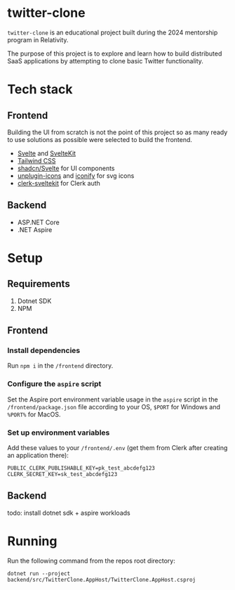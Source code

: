 # twitter-clone

`twitter-clone` is an educational project built during the 2024 mentorship program in Relativity.

The purpose of this project is to explore and learn how to build distributed SaaS applications by attempting to clone basic Twitter functionality.

# Tech stack

## Frontend

Building the UI from scratch is not the point of this project so as many ready to use solutions as possible were selected to build the frontend.

* [Svelte](https://svelte.dev) and [SvelteKit](https://kit.svelte.dev)
* [Tailwind CSS](https://tailwindcss.com/)
* [shadcn/Svelte](https://www.shadcn-svelte.com/) for UI components
* [unplugin-icons](https://github.com/unplugin/unplugin-icons) and [iconify](https://github.com/iconify/iconify) for svg icons
* [clerk-sveltekit](https://github.com/markjaquith/clerk-sveltekit) for Clerk auth

## Backend

* ASP.NET Core
* .NET Aspire

# Setup

## Requirements

1. Dotnet SDK
2. NPM

## Frontend 


### Install dependencies

Run `npm i` in the `/frontend` directory.

### Configure the `aspire` script

Set the Aspire port environment variable usage in the `aspire` script in the `/frontend/package.json` file according to your OS, `$PORT` for Windows and `%PORT%` for MacOS.

### Set up environment variables

Add these values to your `/frontend/.env` (get them from Clerk after creating an application there):

```env
PUBLIC_CLERK_PUBLISHABLE_KEY=pk_test_abcdefg123
CLERK_SECRET_KEY=sk_test_abcdefg123
```

## Backend

todo: install dotnet sdk + aspire workloads

# Running

Run the following command from the repos root directory:

`dotnet run --project backend/src/TwitterClone.AppHost/TwitterClone.AppHost.csproj`